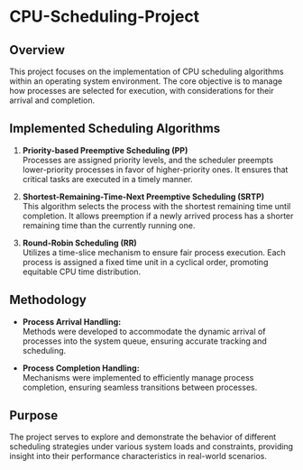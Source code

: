 # CPU-Scheduling-Project

## Overview
This project focuses on the implementation of CPU scheduling algorithms within an operating system environment. The core objective is to manage how processes are selected for execution, with considerations for their arrival and completion.

## Implemented Scheduling Algorithms
1. **Priority-based Preemptive Scheduling (PP)**  
   Processes are assigned priority levels, and the scheduler preempts lower-priority processes in favor of higher-priority ones. It ensures that critical tasks are executed in a timely manner.

2. **Shortest-Remaining-Time-Next Preemptive Scheduling (SRTP)**  
   This algorithm selects the process with the shortest remaining time until completion. It allows preemption if a newly arrived process has a shorter remaining time than the currently running one.

3. **Round-Robin Scheduling (RR)**  
   Utilizes a time-slice mechanism to ensure fair process execution. Each process is assigned a fixed time unit in a cyclical order, promoting equitable CPU time distribution.

## Methodology
- **Process Arrival Handling:**  
  Methods were developed to accommodate the dynamic arrival of processes into the system queue, ensuring accurate tracking and scheduling.

- **Process Completion Handling:**  
  Mechanisms were implemented to efficiently manage process completion, ensuring seamless transitions between processes.

## Purpose
The project serves to explore and demonstrate the behavior of different scheduling strategies under various system loads and constraints, providing insight into their performance characteristics in real-world scenarios.



